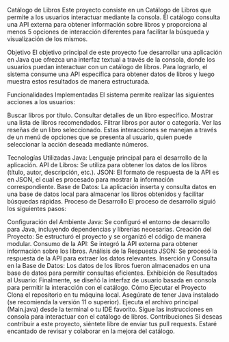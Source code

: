Catálogo de Libros
Este proyecto consiste en un Catálogo de Libros que permite a los usuarios interactuar mediante la consola. El catálogo consulta una API externa para obtener información sobre libros y proporciona al menos 5 opciones de interacción diferentes para facilitar la búsqueda y visualización de los mismos.

Objetivo
El objetivo principal de este proyecto fue desarrollar una aplicación en Java que ofrezca una interfaz textual a través de la consola, donde los usuarios puedan interactuar con un catálogo de libros. Para lograrlo, el sistema consume una API específica para obtener datos de libros y luego muestra estos resultados de manera estructurada.

Funcionalidades Implementadas
El sistema permite realizar las siguientes acciones a los usuarios:

Buscar libros por título.
Consultar detalles de un libro específico.
Mostrar una lista de libros recomendados.
Filtrar libros por autor o categoría.
Ver las reseñas de un libro seleccionado.
Estas interacciones se manejan a través de un menú de opciones que se presenta al usuario, quien puede seleccionar la acción deseada mediante números.

Tecnologías Utilizadas
Java: Lenguaje principal para el desarrollo de la aplicación.
API de Libros: Se utiliza para obtener los datos de los libros (título, autor, descripción, etc.).
JSON: El formato de respuesta de la API es en JSON, el cual es procesado para mostrar la información correspondiente.
Base de Datos: La aplicación inserta y consulta datos en una base de datos local para almacenar los libros obtenidos y facilitar búsquedas rápidas.
Proceso de Desarrollo
El proceso de desarrollo siguió los siguientes pasos:

Configuración del Ambiente Java: Se configuró el entorno de desarrollo para Java, incluyendo dependencias y librerías necesarias.
Creación del Proyecto: Se estructuró el proyecto y se organizó el código de manera modular.
Consumo de la API: Se integró la API externa para obtener información sobre los libros.
Análisis de la Respuesta JSON: Se procesó la respuesta de la API para extraer los datos relevantes.
Inserción y Consulta en la Base de Datos: Los datos de los libros fueron almacenados en una base de datos para permitir consultas eficientes.
Exhibición de Resultados al Usuario: Finalmente, se diseñó la interfaz de usuario basada en consola para permitir la interacción con el catálogo.
Cómo Ejecutar el Proyecto
Clona el repositorio en tu máquina local.
Asegúrate de tener Java instalado (se recomienda la versión 11 o superior).
Ejecuta el archivo principal (Main.java) desde la terminal o tu IDE favorito.
Sigue las instrucciones en consola para interactuar con el catálogo de libros.
Contribuciones
Si deseas contribuir a este proyecto, siéntete libre de enviar tus pull requests. Estaré encantado de revisar y colaborar en la mejora del catálogo.
